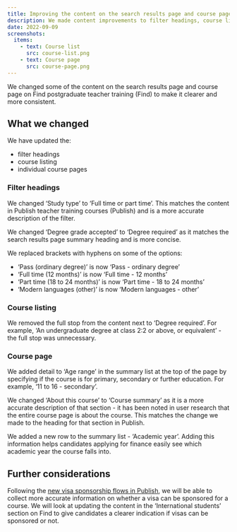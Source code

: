 ```yaml
---
title: Improving the content on the search results page and course page
description: We made content improvements to filter headings, course listing and course page
date: 2022-09-09
screenshots:
  items:
    - text: Course list
      src: course-list.png
    - text: Course page
      src: course-page.png
---
```


We changed some of the content on the search results page and course page on Find postgraduate teacher training (Find) to make it clearer and more consistent.

## What we changed

We have updated the:

- filter headings
- course listing
- individual course pages

### Filter headings

We changed ‘Study type’ to ‘Full time or part time’. This matches the content in Publish teacher training courses (Publish) and is a more accurate description of the filter.

We changed ‘Degree grade accepted’ to ‘Degree required’ as it matches the search results page summary heading and is more concise.

We replaced brackets with hyphens on some of the options:

- ‘Pass (ordinary degree)’ is now ‘Pass - ordinary degree’
- ‘Full time (12 months)’ is now ‘Full time - 12 months’
- ‘Part time (18 to 24 months)’ is now ‘Part time - 18 to 24 months’
- ‘Modern languages (other)’ is now ‘Modern languages - other’

### Course listing

We removed the full stop from the content next to ‘Degree required’. For example, ‘An undergraduate degree at class 2:2 or above, or equivalent’ - the full stop was unnecessary.

### Course page

We added detail to ‘Age range’ in the summary list at the top of the page by specifying if the course is for primary, secondary or further education. For example, ‘11 to 16 - secondary’.

We changed ‘About this course’ to ‘Course summary’ as it is a more accurate description of that section - it has been noted in user research that the entire course page is about the course. This matches the change we made to the heading for that section in Publish.

We added a new row to the summary list - ‘Academic year’. Adding this information helps candidates applying for finance easily see which academic year the course falls into.

## Further considerations

Following the [new visa sponsorship flows in Publish](/publish-teacher-training-courses/adding-questions-about-visa-sponsorship-to-courses/), we will be able to collect more accurate information on whether a visa can be sponsored for a course. We will look at updating the content in the ‘International students’ section on Find to give candidates a clearer indication if visas can be sponsored or not.
